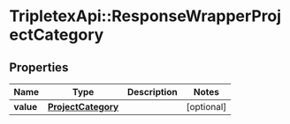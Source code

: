 # TripletexApi::ResponseWrapperProjectCategory

## Properties
Name | Type | Description | Notes
------------ | ------------- | ------------- | -------------
**value** | [**ProjectCategory**](ProjectCategory.md) |  | [optional] 


